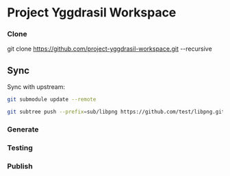Project Yggdrasil Workspace
===========================

### Clone

git clone https://github.com/project-yggdrasil-workspace.git --recursive

## Sync

Sync with upstream:

```sh
git submodule update --remote
```


```sh
git subtree push --prefix=sub/libpng https://github.com/test/libpng.git master
```

### Generate





### Testing

### Publish

